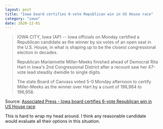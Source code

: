 ```yaml
---
layout: post
title: "Iowa board certifies 6-vote Republican win in US House race"
category: "iowa"
date: 2020-12-01
---
```


> IOWA CITY, Iowa (AP) -- Iowa officials on Monday certified a Republican candidate as the winner by six votes of an open seat in the U.S. House, in what is shaping up to be the closest congressional election in decades.
>
> Republican Mariannette Miller-Meeks finished ahead of Democrat Rita Hart in Iowa's 2nd Congressional District after a recount saw her 47-vote lead steadily dwindle to single digits.
>
> The state Board of Canvass voted 5-0 Monday afternoon to certify Miller-Meeks as the winner over Hart by a count of 196,964 to 196,958.

Source: [Associated Press - Iowa board certifies 6-vote Republican win in US House race](https://apnews.com/article/election-2020-donald-trump-iowa-mariannette-miller-meeks-elections-e3f235f217707a78fcec059f8e0b4ffa)

This is hard to wrap my head around.  I think any reasonable candidate would evaluate all their options in this situation.
